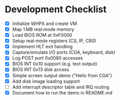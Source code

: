 # Development Checklist

- [x] Initialize WHPX and create VM
- [x] Map 1 MB real‑mode memory
- [x] Load BIOS ROM at 0xF0000
- [x] Setup real‑mode registers (CS, IP, CR0)
- [x] Implement HLT exit handling
- [x] Capture/emulate I/O ports (CGA, keyboard, disk)
- [x] Log POST port 0x0080 accesses
- [x] BIOS INT 0x10 support (e.g. text output)
- [x] BIOS INT 0x13 disk access
- [x] Simple screen output demo ("Hello from CGA")
- [x] Add disk image loading support
- [ ] Add interrupt descriptor table and IRQ routing
- [x] Document how to run the demo in README.md
